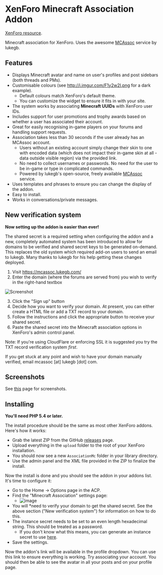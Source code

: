 XenForo Minecraft Association Addon
====================================

[XenForo resource](https://xenforo.com/community/resources/associationmc.3232/).

Minecraft association for XenForo. Uses the awesome [MCAssoc](http://mcassoc.lukegb.com/) service by lukegb.

Features
--------

* Displays Minecraft avatar and name on user's profiles and post sidebars (both threads and PMs).
* Customisable colours (see http://i.imgur.com/F1y2w2I.png for a dark example).
  * Default colours match XenForo's default theme.
  * You can customize the widget to ensure it fits in with your site.
* The system works by associating **Minecraft UUIDs** with XenForo user IDs.
* Includes support for user promotions and trophy awards based on whether a user has associated their account.
* Great for easily recognising in-game players on your forums and handling support requests.
* Association takes less than 30 seconds if the user already has an MCAssoc account.
  * Users without an existing account simply change their skin to one with encoded data (which does not impact their in-game skin at all - data outside visible region) via the provided link.
  * No need to collect usernames or passwords. No need for the user to be in-game or type in complicated commands.
  * Powered by lukegb's open-source, freely available [MCAssoc](https://mcassoc.lukegb.com/) service.
* Uses templates and phrases to ensure you can change the display of the addon.
* Easy to install.
* Works in conversations/private messages.

New verification system
-----------------------

**Now setting up the addon is easier than ever!**

The shared secret is a required setting when configuring the addon and a new, completely automated system has been
introduced to allow for domains to be verified and shared secret keys to be generated on-demand. This replaces the old
system which required add-on users to send an email to lukegb. Many thanks to lukegb for his help getting these changes deployed.

1. Visit https://mcassoc.lukegb.com/
2. Enter the domain (where the forums are served from) you wish to verify in the right-hand textbox

![Screenshot](https://i.imgur.com/W7fwAUd.png)

3. Click the "Sign up" button
4. Decide how you want to verify your domain. At present, you can either create a HTML file or add a TXT record to your domain.
5. Follow the instructions and click the appropriate button to receive your shared secret.
6. Paste the shared secret into the Minecraft association options in XenForo's admin control panel.

Note: If you're using CloudFlare or enforcing SSL it is suggested you try the TXT record verification system *first*.

If you get stuck at any point and wish to have your domain manually verified, email mcassoc [at] lukegb [dot] com.

Screenshots
-----------

See [this](https://github.com/lol768/XenForo-MCASSOC/blob/master/SCREENSHOTS.md) page for screenshots.

Installing
----------

**You'll need PHP 5.4 or later.**

The install procedure should be the same as most other XenForo addons. Here's how it works:

* Grab the latest ZIP from the GitHub [releases](https://github.com/lol768/XenForo-MCASSOC/releases) page.
* Upload everything in the `upload` folder to the root of your XenForo installation.
* You should now see a new `AssociationMc` folder in your library directory.
* Use the admin panel and the XML file provided in the ZIP to finalize the install.

Now the install is done and you should see the addon in your addons list. It's time to configure it:
* Go to the Home -> Options page in the ACP.
* Find the "Minecraft Association" settings page:
  * ![image](https://cdn.mediacru.sh/cx1LOGSM3xGV.png)
* You will *need to verify your domain to get the shared secret. See the above section ("New verification system") for information on how to do this.
* The instance secret needs to be set to an even length hexadecimal string. This should be treated as a password.
  * If you don't know what this means, you can generate an instance secret to use [here](http://jsbin.com/jadofehoqu/1/).
* Save the settings.

Now the addon's link will be available in the profile dropdown. You can use this link to ensure everything is working.
Try associating your account. You should then be able to see the avatar in all your posts and on your profile page.
